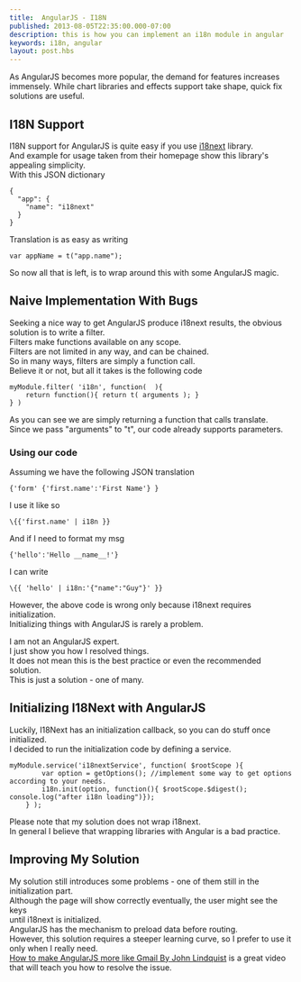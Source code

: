 ```yaml
---
title:  AngularJS - I18N
published: 2013-08-05T22:35:00.000-07:00
description: this is how you can implement an i18n module in angular
keywords: i18n, angular
layout: post.hbs
---
```



As AngularJS becomes more popular, the demand for features increases immensely.
While chart libraries and effects support take shape, quick fix solutions are useful.  

## I18N Support

I18N support for AngularJS is quite easy if you use [i18next](http://i18next.com/ "i18next site") library.  
And example for usage taken from their homepage show this library's appealing simplicity.  
With this JSON dictionary

```
{  
  "app": {  
    "name": "i18next"  
  }  
}  
```

Translation is as easy as writing

```
var appName = t("app.name");
```

So now all that is left, is to wrap around this with some AngularJS magic.

## Naive Implementation With Bugs

Seeking a nice way to get AngularJS produce i18next results, the obvious  
solution is to write a filter.  
Filters make functions available on any scope.  
Filters are not limited in any way, and can be chained.  
So in many ways, filters are simply a function call.  
Believe it or not, but all it takes is the following code

```
myModule.filter( 'i18n', function(  ){  
    return function(){ return t( arguments ); }  
} )  
```

As you can see we are simply returning a function that calls translate.  
Since we pass "arguments" to "t", our code already supports parameters.  

### Using our code

Assuming we have the following JSON translation

```
{'form' {'first.name':'First Name'} }
```

I use it like so

```
\{{'first.name' | i18n }}
```

And if I need to format my msg

```
{'hello':'Hello __name__!'}
```

I can write

```
\{{ 'hello' | i18n:'{"name":"Guy"}' }}
```

However, the above code is wrong only because i18next requires initialization.  
Initializing things with AngularJS is rarely a problem.  

I am not an AngularJS expert.  
I just show you how I resolved things.  
It does not mean this is the best practice or even the recommended solution.  
This is just a solution - one of many.  

## Initializing I18Next with AngularJS

Luckily, I18Next has an initialization callback, so you can do stuff once initialized.  
I decided to run the initialization code by defining a service.  

```
myModule.service('i18nextService', function( $rootScope ){  
        var option = getOptions(); //implement some way to get options according to your needs.  
        i18n.init(option, function(){ $rootScope.$digest(); console.log("after i18n loading")});  
    } );  
```

Please note that my solution does not wrap i18next.  
In general I believe that wrapping libraries with Angular is a bad practice.

## Improving My Solution

My solution still introduces some problems - one of them still in the initialization part.  
Although the page will show correctly eventually, the user might see the keys  
until i18next is initialized.  
AngularJS has the mechanism to preload data before routing.  
However, this solution requires a steeper learning curve, so I prefer to use it  
only when I really need.  
[How to make AngularJS more like Gmail By John Lindquist](http://youtu.be/P6KITGRQujQ "How to make AngularJS more like Gmail By John Lindquist") is a great video  
that will teach you how to resolve the issue.  
